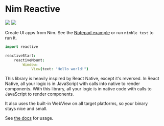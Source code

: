 # Nim Reactive

![](https://img.shields.io/badge/status-incomplete-red)
![](https://img.shields.io/badge/platforms-macosx-darkgreen)

Create UI apps from Nim. See the [Notepad example](./examples/notepad.nim) or run `nimble test` to run it.

```nim
import reactive

reactiveStart:
    reactiveMount:
        Window:
            View(text: "Hello world!")
```

This library is heavily inspired by React Native, except it's reversed. In React Native, all your logic is in JavaScript with calls into native to render components. With this library, all your logic is in native code with calls to JavaScript to render components.

It also uses the built-in WebView on all target platforms, so your binary stays nice and small.

See [the docs](./docs/README.md) for usage.